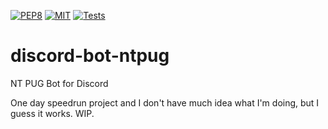 [![PEP8](https://img.shields.io/badge/code%20style-pep8-orange.svg)](https://www.python.org/dev/peps/pep-0008/)
[![MIT](https://img.shields.io/github/license/Rainyan/discord-bot-ntpug)](LICENSE)
[![Tests](https://img.shields.io/github/workflow/status/Rainyan/discord-bot-ntpug/Pylint)](.github/workflows)

# discord-bot-ntpug
NT PUG Bot for Discord

One day speedrun project and I don't have much idea what I'm doing, but I guess it works. WIP.

